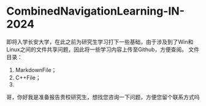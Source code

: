# CombinedNavigationLearning-IN-2024
即将入学长安大学，在此之前为研究生学习打下一些基础，由于涉及到了Win和Linux之间的文件共享问题，因此将一些学习内容上传至Github，方便查阅。
文件目录：
1. MarkdownFile；
2. C++File；
3. 
哥，你好我是准备报告贵校研究生，想找您咨询一下问题，方便您留个联系方式吗
